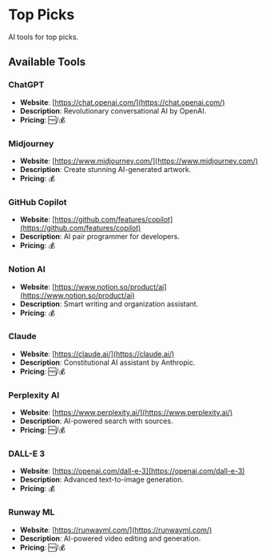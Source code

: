 # Top Picks

AI tools for top picks.

## Available Tools

### ChatGPT
- **Website**: [https://chat.openai.com/](https://chat.openai.com/)
- **Description**: Revolutionary conversational AI by OpenAI.
- **Pricing**: 🆓/💰

### Midjourney
- **Website**: [https://www.midjourney.com/](https://www.midjourney.com/)
- **Description**: Create stunning AI-generated artwork.
- **Pricing**: 💰

### GitHub Copilot
- **Website**: [https://github.com/features/copilot](https://github.com/features/copilot)
- **Description**: AI pair programmer for developers.
- **Pricing**: 💰

### Notion AI
- **Website**: [https://www.notion.so/product/ai](https://www.notion.so/product/ai)
- **Description**: Smart writing and organization assistant.
- **Pricing**: 💰

### Claude
- **Website**: [https://claude.ai/](https://claude.ai/)
- **Description**: Constitutional AI assistant by Anthropic.
- **Pricing**: 🆓/💰

### Perplexity AI
- **Website**: [https://www.perplexity.ai/](https://www.perplexity.ai/)
- **Description**: AI-powered search with sources.
- **Pricing**: 🆓/💰

### DALL-E 3
- **Website**: [https://openai.com/dall-e-3](https://openai.com/dall-e-3)
- **Description**: Advanced text-to-image generation.
- **Pricing**: 💰

### Runway ML
- **Website**: [https://runwayml.com/](https://runwayml.com/)
- **Description**: AI-powered video editing and generation.
- **Pricing**: 🆓/💰


